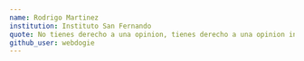 ```yaml
---
name: Rodrigo Martinez
institution: Instituto San Fernando
quote: No tienes derecho a una opinion, tienes derecho a una opinion informada.
github_user: webdogie
---
```

